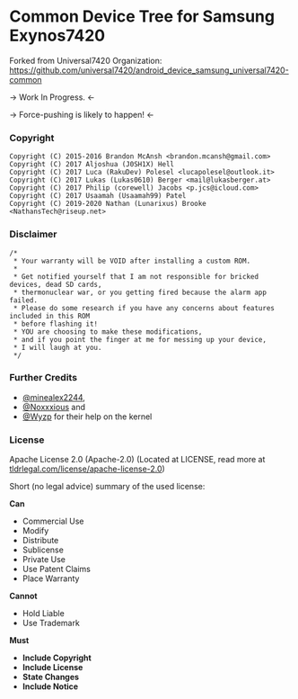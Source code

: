 # Common Device Tree for Samsung Exynos7420

Forked from Universal7420 Organization:
https://github.com/universal7420/android_device_samsung_universal7420-common

-> Work In Progress. <-

-> Force-pushing is likely to happen! <-

### Copyright

	Copyright (C) 2015-2016 Brandon McAnsh <brandon.mcansh@gmail.com>
	Copyright (C) 2017 Aljoshua (J0SH1X) Hell
	Copyright (C) 2017 Luca (RakuDev) Polesel <lucapolesel@outlook.it>
	Copyright (C) 2017 Lukas (Lukas0610) Berger <mail@lukasberger.at>
	Copyright (C) 2017 Philip (corewell) Jacobs <p.jcs@icloud.com>
	Copyright (C) 2017 Usaamah (Usaamah99) Patel
	Copyright (C) 2019-2020 Nathan (Lunarixus) Brooke <NathansTech@riseup.net>


### Disclaimer
	/*
	 * Your warranty will be VOID after installing a custom ROM.
	 *
	 * Get notified yourself that I am not responsible for bricked devices, dead SD cards,
	 * thermonuclear war, or you getting fired because the alarm app failed.
	 * Please do some research if you have any concerns about features included in this ROM
	 * before flashing it!
	 * YOU are choosing to make these modifications,
	 * and if you point the finger at me for messing up your device,
	 * I will laugh at you.
	 */


### Further Credits
 * [@minealex2244](https://github.com/minealex2244),
 * [@Noxxxious](https://github.com/Noxxxious) and 
 * [@Wyzp](https://github.com/Wyzp) for their help on the kernel


### License
Apache License 2.0 (Apache-2.0) (Located at LICENSE, read more at [tldrlegal.com/license/apache-license-2.0](https://tldrlegal.com/license/apache-license-2.0-%28apache-2.0%29))

Short (no legal advice) summary of the used license:


**Can**

 * Commercial Use
 * Modify
 * Distribute
 * Sublicense
 * Private Use
 * Use Patent Claims
 * Place Warranty
 

**Cannot**

 * Hold Liable
 * Use Trademark 


**Must**

 * **Include Copyright**
 * **Include License**
 * **State Changes**
 * **Include Notice**
